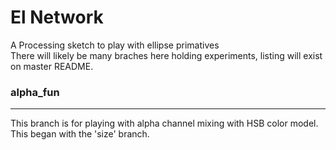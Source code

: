 # El Network
A Processing sketch to play with ellipse primatives  
There will likely be many braches here holding experiments, listing will exist on master README.  

### alpha_fun 
-------- 
This branch is for playing with alpha channel mixing with HSB color model.
This began with the 'size' branch.
